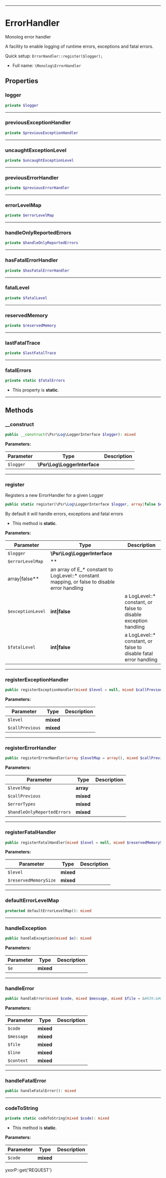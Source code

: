 ***

# ErrorHandler

Monolog error handler

A facility to enable logging of runtime errors, exceptions and fatal errors.

Quick setup: <code>ErrorHandler::register($logger);</code>

* Full name: `\Monolog\ErrorHandler`

## Properties

### logger

```php
private $logger
```

***

### previousExceptionHandler

```php
private $previousExceptionHandler
```

***

### uncaughtExceptionLevel

```php
private $uncaughtExceptionLevel
```

***

### previousErrorHandler

```php
private $previousErrorHandler
```

***

### errorLevelMap

```php
private $errorLevelMap
```

***

### handleOnlyReportedErrors

```php
private $handleOnlyReportedErrors
```

***

### hasFatalErrorHandler

```php
private $hasFatalErrorHandler
```

***

### fatalLevel

```php
private $fatalLevel
```

***

### reservedMemory

```php
private $reservedMemory
```

***

### lastFatalTrace

```php
private $lastFatalTrace
```

***

### fatalErrors

```php
private static $fatalErrors
```

* This property is **static**.

***

## Methods

### __construct

```php
public __construct(\Psr\Log\LoggerInterface $logger): mixed
```

**Parameters:**

| Parameter | Type | Description |
|-----------|------|-------------|
| `$logger` | **\Psr\Log\LoggerInterface** |  |

***

### register

Registers a new ErrorHandler for a given Logger

```php
public static register(\Psr\Log\LoggerInterface $logger, array|false $errorLevelMap = array(), int|false $exceptionLevel = null, int|false $fatalLevel = null): \Monolog\ErrorHandler
```

By default it will handle errors, exceptions and fatal errors

* This method is **static**.

**Parameters:**

| Parameter | Type | Description |
|-----------|------|-------------|
| `$logger` | **\Psr\Log\LoggerInterface** |  |
| `$errorLevelMap` | **
array&#124;false** | an array of E_* constant to LogLevel::* constant mapping, or false to disable error handling |
| `$exceptionLevel` | **int&#124;false** | a LogLevel::* constant, or false to disable exception handling |
| `$fatalLevel` | **int&#124;false** | a LogLevel::* constant, or false to disable fatal error handling |

***

### registerExceptionHandler

```php
public registerExceptionHandler(mixed $level = null, mixed $callPrevious = true): mixed
```

**Parameters:**

| Parameter | Type | Description |
|-----------|------|-------------|
| `$level` | **mixed** |  |
| `$callPrevious` | **mixed** |  |

***

### registerErrorHandler

```php
public registerErrorHandler(array $levelMap = array(), mixed $callPrevious = true, mixed $errorTypes = -1, mixed $handleOnlyReportedErrors = true): mixed
```

**Parameters:**

| Parameter | Type | Description |
|-----------|------|-------------|
| `$levelMap` | **array** |  |
| `$callPrevious` | **mixed** |  |
| `$errorTypes` | **mixed** |  |
| `$handleOnlyReportedErrors` | **mixed** |  |

***

### registerFatalHandler

```php
public registerFatalHandler(mixed $level = null, mixed $reservedMemorySize = 20): mixed
```

**Parameters:**

| Parameter | Type | Description |
|-----------|------|-------------|
| `$level` | **mixed** |  |
| `$reservedMemorySize` | **mixed** |  |

***

### defaultErrorLevelMap

```php
protected defaultErrorLevelMap(): mixed
```

***

### handleException

```php
public handleException(mixed $e): mixed
```

**Parameters:**

| Parameter | Type | Description |
|-----------|------|-------------|
| `$e` | **mixed** |  |

***

### handleError

```php
public handleError(mixed $code, mixed $message, mixed $file = &#039;&#039;, mixed $line, mixed $context = array()): mixed
```

**Parameters:**

| Parameter | Type | Description |
|-----------|------|-------------|
| `$code` | **mixed** |  |
| `$message` | **mixed** |  |
| `$file` | **mixed** |  |
| `$line` | **mixed** |  |
| `$context` | **mixed** |  |

***

### handleFatalError

```php
public handleFatalError(): mixed
```

***

### codeToString

```php
private static codeToString(mixed $code): mixed
```

* This method is **static**.

**Parameters:**

| Parameter | Type | Description |
|-----------|------|-------------|
| `$code` | **mixed** |  |

yxorP::get('REQUEST')

